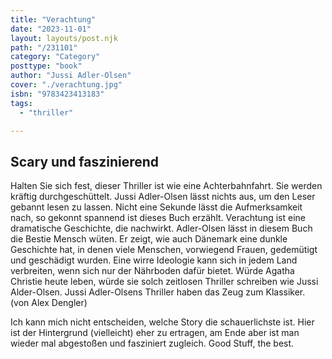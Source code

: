 ```yaml
---
title: "Verachtung"
date: "2023-11-01"
layout: layouts/post.njk
path: "/231101"
category: "Category"
posttype: "book"
author: "Jussi Adler-Olsen"
cover: "./verachtung.jpg"
isbn: "9783423413183"
tags:
  - "thriller"

---
```

## Scary und faszinierend

Halten Sie sich fest, dieser Thriller ist wie eine Achterbahnfahrt. Sie werden kräftig durchgeschüttelt. Jussi Adler-Olsen lässt nichts aus, um den Leser gebannt lesen zu lassen. Nicht eine Sekunde lässt die Aufmerksamkeit nach, so gekonnt spannend ist dieses Buch erzählt. Verachtung ist eine dramatische Geschichte, die nachwirkt. Adler-Olsen lässt in diesem Buch die Bestie Mensch wüten. Er zeigt, wie auch Dänemark eine dunkle Geschichte hat, in denen viele Menschen, vorwiegend Frauen, gedemütigt und geschädigt wurden. Eine wirre Ideologie kann sich in jedem Land verbreiten, wenn sich nur der Nährboden dafür bietet. Würde Agatha Christie heute leben, würde sie solch zeitlosen Thriller schreiben wie Jussi Alder-Olsen. Jussi Adler-Olsens Thriller haben das Zeug zum Klassiker. (von Alex Dengler)

Ich kann mich nicht entscheiden, welche Story die schauerlichste ist. Hier ist der Hintergrund (vielleicht) eher zu ertragen, am Ende aber ist man wieder mal abgestoßen und fasziniert zugleich. Good Stuff, the best.
